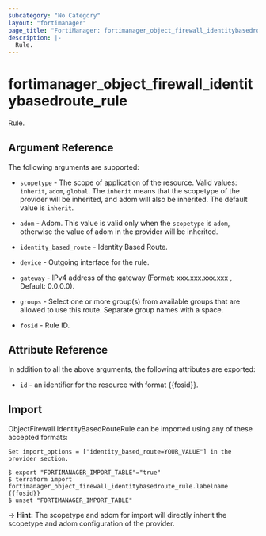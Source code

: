 ```yaml
---
subcategory: "No Category"
layout: "fortimanager"
page_title: "FortiManager: fortimanager_object_firewall_identitybasedroute_rule"
description: |-
  Rule.
---
```


# fortimanager_object_firewall_identitybasedroute_rule
Rule.

## Argument Reference


The following arguments are supported:

* `scopetype` - The scope of application of the resource. Valid values: `inherit`, `adom`, `global`. The `inherit` means that the scopetype of the provider will be inherited, and adom will also be inherited. The default value is `inherit`.
* `adom` - Adom. This value is valid only when the `scopetype` is `adom`, otherwise the value of adom in the provider will be inherited.
* `identity_based_route` - Identity Based Route.

* `device` - Outgoing interface for the rule.
* `gateway` - IPv4 address of the gateway (Format: xxx.xxx.xxx.xxx , Default: 0.0.0.0).
* `groups` - Select one or more group(s) from available groups that are allowed to use this route. Separate group names with a space.
* `fosid` - Rule ID.


## Attribute Reference

In addition to all the above arguments, the following attributes are exported:
* `id` - an identifier for the resource with format {{fosid}}.

## Import

ObjectFirewall IdentityBasedRouteRule can be imported using any of these accepted formats:
```
Set import_options = ["identity_based_route=YOUR_VALUE"] in the provider section.

$ export "FORTIMANAGER_IMPORT_TABLE"="true"
$ terraform import fortimanager_object_firewall_identitybasedroute_rule.labelname {{fosid}}
$ unset "FORTIMANAGER_IMPORT_TABLE"
```
-> **Hint:** The scopetype and adom for import will directly inherit the scopetype and adom configuration of the provider.
